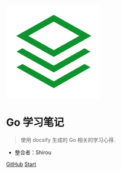 <!-- _coverpage.md -->

![logo](.assets/icon.svg)

# Go 学习笔记

> 使用 docsify 生成的 Go 相关的学习心得.

* 整合者：Shirou

[GitHub](https://github.com/xuanhao44/go_learn_tutorial)
[Start](README.md)
